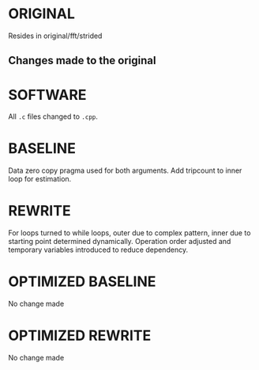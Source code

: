# ORIGINAL
Resides in original/fft/strided

## Changes made to the original

# SOFTWARE
All `.c` files changed to `.cpp`.

# BASELINE
Data zero copy pragma used for both arguments.
Add tripcount to inner loop for estimation.

# REWRITE
For loops turned to while loops, outer due to complex pattern, inner due to starting point determined dynamically. Operation order adjusted and temporary variables introduced to reduce dependency.

# OPTIMIZED BASELINE
No change made

# OPTIMIZED REWRITE
No change made

